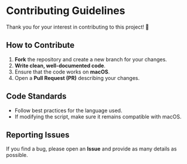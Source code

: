 # Contributing Guidelines  

Thank you for your interest in contributing to this project! 🎉  

## How to Contribute  

1. **Fork** the repository and create a new branch for your changes.  
2. **Write clean, well-documented code**.  
3. Ensure that the code works on **macOS**.  
4. Open a **Pull Request (PR)** describing your changes.  

## Code Standards  
- Follow best practices for the language used.  
- If modifying the script, make sure it remains compatible with macOS.  

## Reporting Issues  
If you find a bug, please open an **Issue** and provide as many details as possible.  
